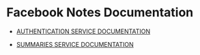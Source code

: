 # Facebook Notes Documentation

- [AUTHENTICATION SERVICE DOCUMENTATION](./AUTHENTICATION_SERVICE.md)

- [SUMMARIES SERVICE DOCUMENTATION](./AUTHENTICATION_SERVICE.md)
